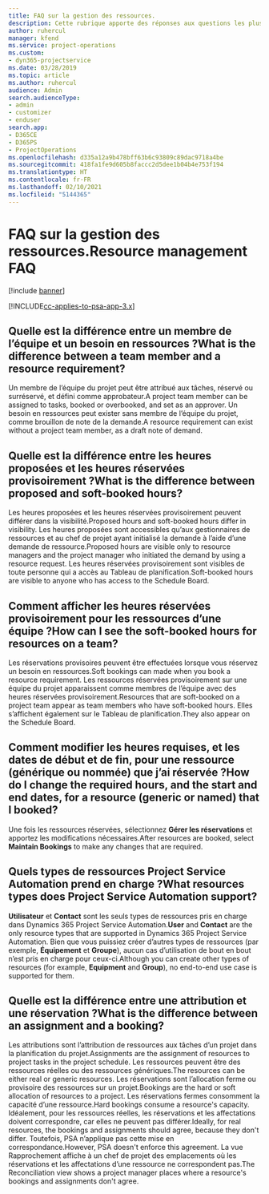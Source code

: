 ```yaml
---
title: FAQ sur la gestion des ressources.
description: Cette rubrique apporte des réponses aux questions les plus fréquemment posées sur la gestion des ressources.
author: ruhercul
manager: kfend
ms.service: project-operations
ms.custom:
- dyn365-projectservice
ms.date: 03/28/2019
ms.topic: article
ms.author: ruhercul
audience: Admin
search.audienceType:
- admin
- customizer
- enduser
search.app:
- D365CE
- D365PS
- ProjectOperations
ms.openlocfilehash: d335a12a9b478bff63b6c93809c89dac9718a4be
ms.sourcegitcommit: 418fa1fe9d605b8faccc2d5dee1b04b4e753f194
ms.translationtype: HT
ms.contentlocale: fr-FR
ms.lasthandoff: 02/10/2021
ms.locfileid: "5144365"
---
```

# <a name="resource-management-faq"></a><span data-ttu-id="4f6f7-103">FAQ sur la gestion des ressources.</span><span class="sxs-lookup"><span data-stu-id="4f6f7-103">Resource management FAQ</span></span>

[!include [banner](../includes/psa-now-project-operations.md)]

[!INCLUDE[cc-applies-to-psa-app-3.x](../includes/cc-applies-to-psa-app-3x.md)]

## <a name="what-is-the-difference-between-a-team-member-and-a-resource-requirement"></a><span data-ttu-id="4f6f7-104">Quelle est la différence entre un membre de l’équipe et un besoin en ressources ?</span><span class="sxs-lookup"><span data-stu-id="4f6f7-104">What is the difference between a team member and a resource requirement?</span></span>

<span data-ttu-id="4f6f7-105">Un membre de l’équipe du projet peut être attribué aux tâches, réservé ou surréservé, et défini comme approbateur.</span><span class="sxs-lookup"><span data-stu-id="4f6f7-105">A project team member can be assigned to tasks, booked or overbooked, and set as an approver.</span></span> <span data-ttu-id="4f6f7-106">Un besoin en ressources peut exister sans membre de l’équipe du projet, comme brouillon de note de la demande.</span><span class="sxs-lookup"><span data-stu-id="4f6f7-106">A resource requirement can exist without a project team member, as a draft note of demand.</span></span> 

## <a name="what-is-the-difference-between-proposed-and-soft-booked-hours"></a><span data-ttu-id="4f6f7-107">Quelle est la différence entre les heures proposées et les heures réservées provisoirement ?</span><span class="sxs-lookup"><span data-stu-id="4f6f7-107">What is the difference between proposed and soft-booked hours?</span></span>

<span data-ttu-id="4f6f7-108">Les heures proposées et les heures réservées provisoirement peuvent différer dans la visibilité.</span><span class="sxs-lookup"><span data-stu-id="4f6f7-108">Proposed hours and soft-booked hours differ in visibility.</span></span> <span data-ttu-id="4f6f7-109">Les heures proposées sont accessibles qu’aux gestionnaires de ressources et au chef de projet ayant initialisé la demande à l’aide d’une demande de ressource.</span><span class="sxs-lookup"><span data-stu-id="4f6f7-109">Proposed hours are visible only to resource managers and the project manager who initiated the demand by using a resource request.</span></span> <span data-ttu-id="4f6f7-110">Les heures réservées provisoirement sont visibles de toute personne qui a accès au Tableau de planification.</span><span class="sxs-lookup"><span data-stu-id="4f6f7-110">Soft-booked hours are visible to anyone who has access to the Schedule Board.</span></span>

## <a name="how-can-i-see-the-soft-booked-hours-for-resources-on-a-team"></a><span data-ttu-id="4f6f7-111">Comment afficher les heures réservées provisoirement pour les ressources d’une équipe ?</span><span class="sxs-lookup"><span data-stu-id="4f6f7-111">How can I see the soft-booked hours for resources on a team?</span></span>

<span data-ttu-id="4f6f7-112">Les réservations provisoires peuvent être effectuées lorsque vous réservez un besoin en ressources.</span><span class="sxs-lookup"><span data-stu-id="4f6f7-112">Soft bookings can made when you book a resource requirement.</span></span> <span data-ttu-id="4f6f7-113">Les ressources réservées provisoirement sur une équipe du projet apparaissent comme membres de l’équipe avec des heures réservées provisoirement.</span><span class="sxs-lookup"><span data-stu-id="4f6f7-113">Resources that are soft-booked on a project team appear as team members who have soft-booked hours.</span></span> <span data-ttu-id="4f6f7-114">Elles s’affichent également sur le Tableau de planification.</span><span class="sxs-lookup"><span data-stu-id="4f6f7-114">They also appear on the Schedule Board.</span></span>

## <a name="how-do-i-change-the-required-hours-and-the-start-and-end-dates-for-a-resource-generic-or-named-that-i-booked"></a><span data-ttu-id="4f6f7-115">Comment modifier les heures requises, et les dates de début et de fin, pour une ressource (générique ou nommée) que j’ai réservée ?</span><span class="sxs-lookup"><span data-stu-id="4f6f7-115">How do I change the required hours, and the start and end dates, for a resource (generic or named) that I booked?</span></span>

<span data-ttu-id="4f6f7-116">Une fois les ressources réservées, sélectionnez **Gérer les réservations** et apportez les modifications nécessaires.</span><span class="sxs-lookup"><span data-stu-id="4f6f7-116">After resources are booked, select **Maintain Bookings** to make any changes that are required.</span></span>

## <a name="what-resources-types-does-project-service-automation-support"></a><span data-ttu-id="4f6f7-117">Quels types de ressources Project Service Automation prend en charge ?</span><span class="sxs-lookup"><span data-stu-id="4f6f7-117">What resources types does Project Service Automation support?</span></span>

<span data-ttu-id="4f6f7-118">**Utilisateur** et **Contact** sont les seuls types de ressources pris en charge dans Dynamics 365 Project Service Automation.</span><span class="sxs-lookup"><span data-stu-id="4f6f7-118">**User** and **Contact** are the only resource types that are supported in Dynamics 365 Project Service Automation.</span></span> <span data-ttu-id="4f6f7-119">Bien que vous puissiez créer d’autres types de ressources (par exemple, **Équipement** et **Groupe**), aucun cas d’utilisation de bout en bout n’est pris en charge pour ceux-ci.</span><span class="sxs-lookup"><span data-stu-id="4f6f7-119">Although you can create other types of resources (for example, **Equipment** and **Group**), no end-to-end use case is supported for them.</span></span>

## <a name="what-is-the-difference-between-an-assignment-and-a-booking"></a><span data-ttu-id="4f6f7-120">Quelle est la différence entre une attribution et une réservation ?</span><span class="sxs-lookup"><span data-stu-id="4f6f7-120">What is the difference between an assignment and a booking?</span></span>

<span data-ttu-id="4f6f7-121">Les attributions sont l’attribution de ressources aux tâches d’un projet dans la planification du projet.</span><span class="sxs-lookup"><span data-stu-id="4f6f7-121">Assignments are the assignment of resources to project tasks in the project schedule.</span></span> <span data-ttu-id="4f6f7-122">Les ressources peuvent être des ressources réelles ou des ressources génériques.</span><span class="sxs-lookup"><span data-stu-id="4f6f7-122">The resources can be either real or generic resources.</span></span> <span data-ttu-id="4f6f7-123">Les réservations sont l’allocation ferme ou provisoire des ressources sur un projet.</span><span class="sxs-lookup"><span data-stu-id="4f6f7-123">Bookings are the hard or soft allocation of resources to a project.</span></span> <span data-ttu-id="4f6f7-124">Les réservations fermes consomment la capacité d’une ressource.</span><span class="sxs-lookup"><span data-stu-id="4f6f7-124">Hard bookings consume a resource's capacity.</span></span> <span data-ttu-id="4f6f7-125">Idéalement, pour les ressources réelles, les réservations et les affectations doivent correspondre, car elles ne peuvent pas différer.</span><span class="sxs-lookup"><span data-stu-id="4f6f7-125">Ideally, for real resources, the bookings and assignments should agree, because they don't differ.</span></span> <span data-ttu-id="4f6f7-126">Toutefois, PSA n’applique pas cette mise en correspondance.</span><span class="sxs-lookup"><span data-stu-id="4f6f7-126">However, PSA doesn't enforce this agreement.</span></span> <span data-ttu-id="4f6f7-127">La vue Rapprochement affiche à un chef de projet des emplacements où les réservations et les affectations d’une ressource ne correspondent pas.</span><span class="sxs-lookup"><span data-stu-id="4f6f7-127">The Reconciliation view shows a project manager places where a resource's bookings and assignments don't agree.</span></span>

